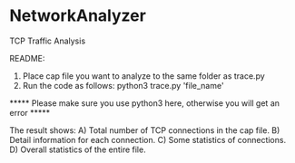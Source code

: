 # NetworkAnalyzer
TCP Traffic Analysis

README:

1. Place cap file you want to analyze to the same folder as trace.py
2. Run the code as follows: python3 trace.py 'file_name'

***** Please make sure you use python3 here, otherwise you will get an error *****

The result shows:
A) Total number of TCP connections in the cap file.
B) Detail information for each connection.
C) Some statistics of connections.
D) Overall statistics of the entire file.

